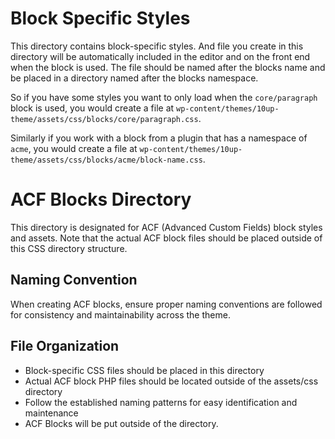# Block Specific Styles

This directory contains block-specific styles. And file you create in this directory will be automatically included in the editor and on the front end when the block is used. The file should be named after the blocks name and be placed in a directory named after the blocks namespace.

So if you have some styles you want to only load when the `core/paragraph` block is used, you would create a file at `wp-content/themes/10up-theme/assets/css/blocks/core/paragraph.css`.

Similarly if you work with a block from a plugin that has a namespace of `acme`, you would create a file at `wp-content/themes/10up-theme/assets/css/blocks/acme/block-name.css`.

# ACF Blocks Directory

This directory is designated for ACF (Advanced Custom Fields) block styles and assets. Note that the actual ACF block files should be placed outside of this CSS directory structure.

## Naming Convention

When creating ACF blocks, ensure proper naming conventions are followed for consistency and maintainability across the theme.

## File Organization

- Block-specific CSS files should be placed in this directory
- Actual ACF block PHP files should be located outside of the assets/css directory
- Follow the established naming patterns for easy identification and maintenance
- ACF Blocks will be put outside of the directory.

